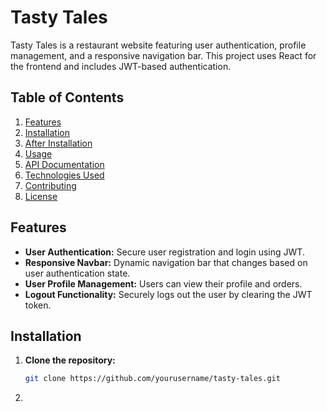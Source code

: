 # Tasty Tales

Tasty Tales is a restaurant website featuring user authentication, profile management, and a responsive navigation bar. This project uses React for the frontend and includes JWT-based authentication.

## Table of Contents
1. [Features](#features)
2. [Installation](#installation)
3. [After Installation](#after-installation)
4. [Usage](#usage)
5. [API Documentation](#api-documentation)
6. [Technologies Used](#technologies-used)
7. [Contributing](#contributing)
8. [License](#license)

## Features

- **User Authentication:** Secure user registration and login using JWT.
- **Responsive Navbar:** Dynamic navigation bar that changes based on user authentication state.
- **User Profile Management:** Users can view their profile and orders.
- **Logout Functionality:** Securely logs out the user by clearing the JWT token.

## Installation

1. **Clone the repository:**
   ```bash
   git clone https://github.com/yourusername/tasty-tales.git
   ```
2. 
